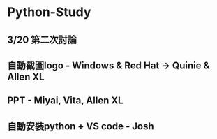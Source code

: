 # Python-Study

## 3/20 第二次討論

## 自動截圖logo - Windows & Red Hat -> Quinie & Allen XL
## PPT - Miyai, Vita, Allen XL
## 自動安裝python + VS code - Josh
